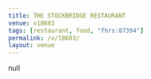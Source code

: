 ```yaml
---
title: THE STOCKBRIDGE RESTAURANT
venue: v18683
tags: [restaurant, food, "fhrs:87394"]
permalink: /v/18683/
layout: venue
---
```

null